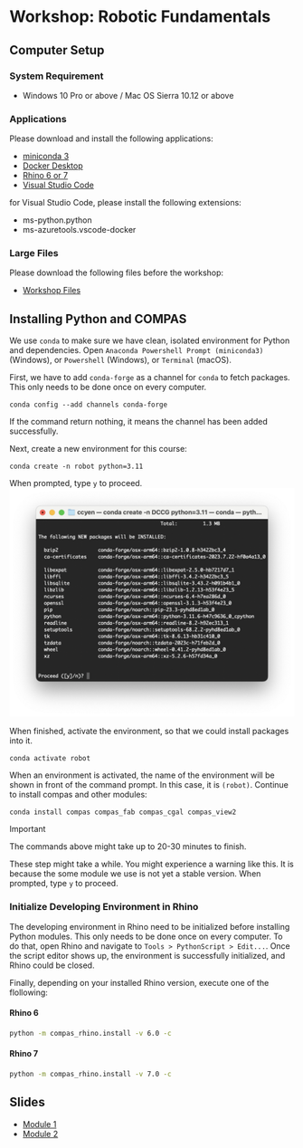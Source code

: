 # Workshop: Robotic Fundamentals

## Computer Setup
### System Requirement
- Windows 10 Pro or above / Mac OS Sierra 10.12 or above

### Applications
Please download and install the following applications:
* [miniconda 3](https://docs.conda.io/en/latest/miniconda.html)
* [Docker Desktop](https://www.docker.com/products/docker-desktop) 
* [Rhino 6 or 7](https://www.rhino3d.com/download)
* [Visual Studio Code](https://code.visualstudio.com/)

for Visual Studio Code, please install the following extensions:
* ms-python.python
* ms-azuretools.vscode-docker

### Large Files
Please download the following files before the workshop:
- [Workshop Files](https://drive.google.com/drive/folders/1159IfPik13sScniSJwjBX9LQlO-e-gGp?usp=sharing)


## Installing Python and COMPAS
We use `conda` to make sure we have clean, isolated environment for Python and dependencies.
Open `Anaconda Powershell Prompt (miniconda3)` (Windows), or `Powershell` (Windows),  or `Terminal` (macOS).

First, we have to add `conda-forge` as a channel for `conda` to fetch packages. This only needs to be done once on every computer.
```
conda config --add channels conda-forge
```
If the command return nothing, it means the channel has been added successfully.

Next, create a new environment for this course:
```
conda create -n robot python=3.11
```
When prompted, type `y` to proceed.
![conda_create_env](/Assets/imgs/conda_create_prompt.png)

When finished, activate the environment, so that we could install packages into it.
```
conda activate robot
```

When an environment is activated, the name of the environment will be shown in front of the command prompt. In this case, it is `(robot)`. Continue to install compas and other modules:
```
conda install compas compas_fab compas_cgal compas_view2
```

> [!IMPORTANT]  
> The commands above might take up to 20-30 minutes to finish.

These step might take a while. You might experience a warning like this. It is because the some module we use is not yet a stable version. When prompted, type `y` to proceed.

### Initialize Developing Environment in Rhino
The developing environment in Rhino need to be initialized before installing Python modules. This only needs to be done once on every computer. To do that, open Rhino and navigate to `Tools > PythonScript > Edit...`. Once the script editor shows up, the environment is successfully initialized, and Rhino could be closed.

Finally, depending on your installed Rhino version, execute one of the flollowing:

#### Rhino 6
```sh
python -m compas_rhino.install -v 6.0 -c
```

#### Rhino 7
```sh
python -m compas_rhino.install -v 7.0 -c
```

## Slides
- [Module 1](https://app.rccn.dev/slidev/KUKA)
- [Module 2](https://link.rccn.dev/wsrf)